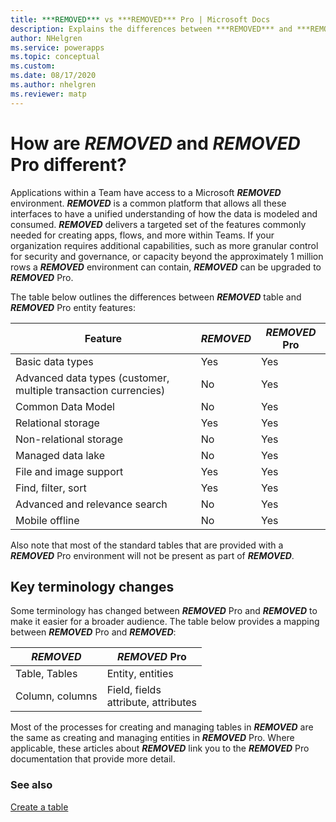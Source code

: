 ```yaml
---
title: ***REMOVED*** vs ***REMOVED*** Pro | Microsoft Docs
description: Explains the differences between ***REMOVED*** and ***REMOVED*** Pro.
author: NHelgren
ms.service: powerapps
ms.topic: conceptual
ms.custom: 
ms.date: 08/17/2020
ms.author: nhelgren
ms.reviewer: matp
---
```


# How are ***REMOVED*** and ***REMOVED*** Pro different?

Applications within a Team have access to a Microsoft ***REMOVED*** environment.  ***REMOVED*** is a common platform that allows all these interfaces to have a unified understanding of how the data is modeled and consumed. ***REMOVED*** delivers a targeted set of the features commonly needed for creating apps, flows, and more within Teams. If your organization requires additional capabilities, such as more granular control for security and governance, or capacity beyond the approximately 1 million rows a ***REMOVED*** environment can contain, ***REMOVED*** can be upgraded to ***REMOVED*** Pro.

The table below outlines the differences between ***REMOVED*** table and ***REMOVED*** Pro entity features:

|Feature  |***REMOVED***  |***REMOVED*** Pro  |
|---------|---------|---------|
|Basic data types     |  Yes       |  Yes       |
|Advanced data types​ (customer, multiple transaction currencies)      |  No       |  Yes       |
|Common Data Model    |  No       |  Yes       |
|Relational storage      | Yes       |  Yes       |
|Non-relational​ storage     |  No       |  Yes       |
|Managed data lake​      |  No       | Yes        |
|File and image support     | Yes        |  Yes       |
|Find, filter, sort     |   Yes      |  Yes       |
|Advanced and relevance search​      |   No      | Yes        |
|Mobile offline     |  No       |  Yes       |

Also note that most of the standard tables that are provided with a ***REMOVED*** Pro environment will not be present as part of ***REMOVED***.

## Key terminology changes

Some terminology has changed between ***REMOVED*** Pro and ***REMOVED*** to make it easier for a broader audience. The table below provides a mapping between ***REMOVED*** Pro and ***REMOVED***:


|***REMOVED***  |***REMOVED*** Pro  |
|---------|---------|
|Table, Tables     | Entity, entities        |
|Column, columns     |  Field, fields <br /> attribute, attributes       |

Most of the processes for creating and managing tables in ***REMOVED*** are the same as creating and managing entities in ***REMOVED*** Pro. Where applicable, these articles about ***REMOVED*** link you to the ***REMOVED*** Pro documentation that provide more detail.  

### See also
[Create a table](create-table.md)